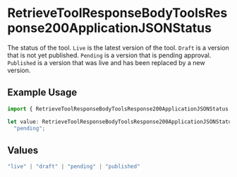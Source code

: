 # RetrieveToolResponseBodyToolsResponse200ApplicationJSONStatus

The status of the tool. `Live` is the latest version of the tool. `Draft` is a version that is not yet published. `Pending` is a version that is pending approval. `Published` is a version that was live and has been replaced by a new version.

## Example Usage

```typescript
import { RetrieveToolResponseBodyToolsResponse200ApplicationJSONStatus } from "@orq-ai/node/models/operations";

let value: RetrieveToolResponseBodyToolsResponse200ApplicationJSONStatus =
  "pending";
```

## Values

```typescript
"live" | "draft" | "pending" | "published"
```